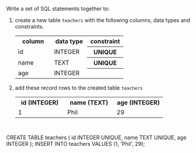 Write a set of SQL statements together to:

1. create a new table `teachers` with the following columns, data types and constraints.

    <table>
        <tr>
            <th width='33%'>column</th>
            <th width='33%'>data type</th>
            <th width='33%'>constraint</th>
        </tr>
        <tr>
            <td width='33%'>id</td>
            <td width='33%'>INTEGER</td>
            <th width='33%'>UNIQUE</th>
        </tr>
        <tr>
            <td width='33%'>name</td>
            <td width='33%'>TEXT</td>
            <th width='33%'>UNIQUE</th>
        </tr>
        <tr>
            <td width='33%'>age</td>
            <td width='33%'>INTEGER</td>
            <th width='33%'></th>
        </tr>
    </table>

2. add these record rows to the created table `teachers`

    <table>
        <tr>
            <th width='33%'>id (INTEGER)</th>
            <th width='33%'>name (TEXT)</th>
            <th width='33%'>age (INTEGER)</th>
        </tr>
        <tr>
            <td width='33%'>1</td>
            <td width='33%'>Phil</td>
            <td width='33%'>29</td>
        </tr>
    </table>



<Editor lang="sql" dbName="students3-v1.db" focusTableAfterRun="teachers" type="exercise">
<code>

</code>

<solution>
CREATE TABLE teachers (
                        id INTEGER UNIQUE,
                        name TEXT UNIQUE,
                        age INTEGER
                      );
INSERT INTO teachers VALUES 
                        (1, 'Phil', 29);
</solution>
</Editor>